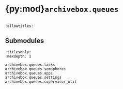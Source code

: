 # {py:mod}`archivebox.queues`

```{py:module} archivebox.queues
```

```{autodoc2-docstring} archivebox.queues
:allowtitles:
```

## Submodules

```{toctree}
:titlesonly:
:maxdepth: 1

archivebox.queues.tasks
archivebox.queues.semaphores
archivebox.queues.apps
archivebox.queues.settings
archivebox.queues.supervisor_util
```
